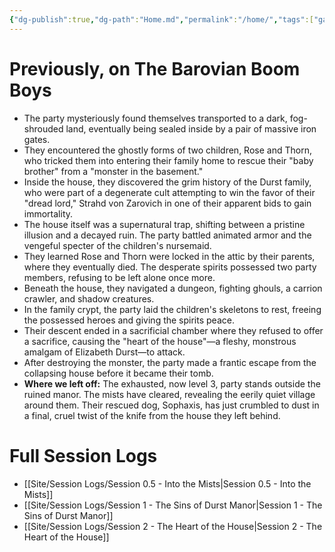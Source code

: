 ```yaml
---
{"dg-publish":true,"dg-path":"Home.md","permalink":"/home/","tags":["gardenEntry"]}
---
```


# Previously, on The Barovian Boom Boys

- The party mysteriously found themselves transported to a dark, fog-shrouded land, eventually being sealed inside by a pair of massive iron gates.
- They encountered the ghostly forms of two children, Rose and Thorn, who tricked them into entering their family home to rescue their "baby brother" from a "monster in the basement."
- Inside the house, they discovered the grim history of the Durst family, who were part of a degenerate cult attempting to win the favor of their "dread lord," Strahd von Zarovich in one of their apparent bids to gain immortality.
- The house itself was a supernatural trap, shifting between a pristine illusion and a decayed ruin. The party battled animated armor and the vengeful specter of the children's nursemaid.
- They learned Rose and Thorn were locked in the attic by their parents, where they eventually died. The desperate spirits possessed two party members, refusing to be left alone once more.
- Beneath the house, they navigated a dungeon, fighting ghouls, a carrion crawler, and shadow creatures.
- In the family crypt, the party laid the children's skeletons to rest, freeing the possessed heroes and giving the spirits peace.
- Their descent ended in a sacrificial chamber where they refused to offer a sacrifice, causing the "heart of the house"—a fleshy, monstrous amalgam of Elizabeth Durst—to attack.
- After destroying the monster, the party made a frantic escape from the collapsing house before it became their tomb.
- **Where we left off:** The exhausted, now level 3, party stands outside the ruined manor. The mists have cleared, revealing the eerily quiet village around them. Their rescued dog, Sophaxis, has just crumbled to dust in a final, cruel twist of the knife from the house they left behind.

# Full Session Logs

- [[Site/Session Logs/Session 0.5 - Into the Mists\|Session 0.5 - Into the Mists]]
- [[Site/Session Logs/Session 1 - The Sins of Durst Manor\|Session 1 - The Sins of Durst Manor]]
- [[Site/Session Logs/Session 2 - The Heart of the House\|Session 2 - The Heart of the House]]